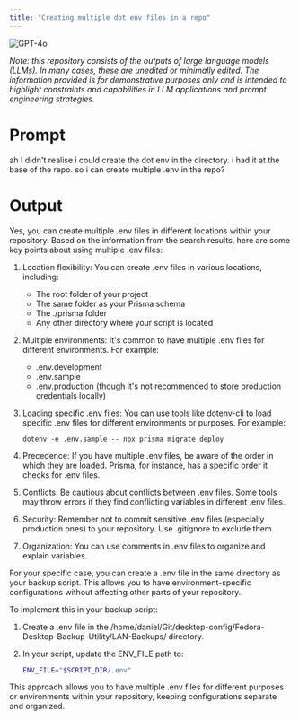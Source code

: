 ```yaml
---
title: "Creating multiple dot env files in a repo"
---
```

![GPT-4o](https://img.shields.io/badge/GPT--4o-3333FF?style=for-the-badge&logo=openai&logoColor=white)



*Note: this repository consists of the outputs of large language models (LLMs). In many cases, these are unedited or minimally edited. The information provided is for demonstrative purposes only and is intended to highlight constraints and capabilities in LLM applications and prompt engineering strategies.*


# Prompt

ah I didn't realise i could create the dot env in the directory. i had it at the base of the repo. so i can create multiple .env in the repo?

# Output

Yes, you can create multiple .env files in different locations within your repository. Based on the information from the search results, here are some key points about using multiple .env files:

1. Location flexibility: You can create .env files in various locations, including:
   - The root folder of your project
   - The same folder as your Prisma schema
   - The ./prisma folder
   - Any other directory where your script is located

2. Multiple environments: It's common to have multiple .env files for different environments. For example:
   - .env.development
   - .env.sample
   - .env.production (though it's not recommended to store production credentials locally)

3. Loading specific .env files: You can use tools like dotenv-cli to load specific .env files for different environments or purposes. For example:
   ```
   dotenv -e .env.sample -- npx prisma migrate deploy
   ```

4. Precedence: If you have multiple .env files, be aware of the order in which they are loaded. Prisma, for instance, has a specific order it checks for .env files.

5. Conflicts: Be cautious about conflicts between .env files. Some tools may throw errors if they find conflicting variables in different .env files.

6. Security: Remember not to commit sensitive .env files (especially production ones) to your repository. Use .gitignore to exclude them.

7. Organization: You can use comments in .env files to organize and explain variables.

For your specific case, you can create a .env file in the same directory as your backup script. This allows you to have environment-specific configurations without affecting other parts of your repository.

To implement this in your backup script:

1. Create a .env file in the /home/daniel/Git/desktop-config/Fedora-Desktop-Backup-Utility/LAN-Backups/ directory.

2. In your script, update the ENV_FILE path to:
   ```bash
   ENV_FILE="$SCRIPT_DIR/.env"
   ```

This approach allows you to have multiple .env files for different purposes or environments within your repository, keeping configurations separate and organized.
 